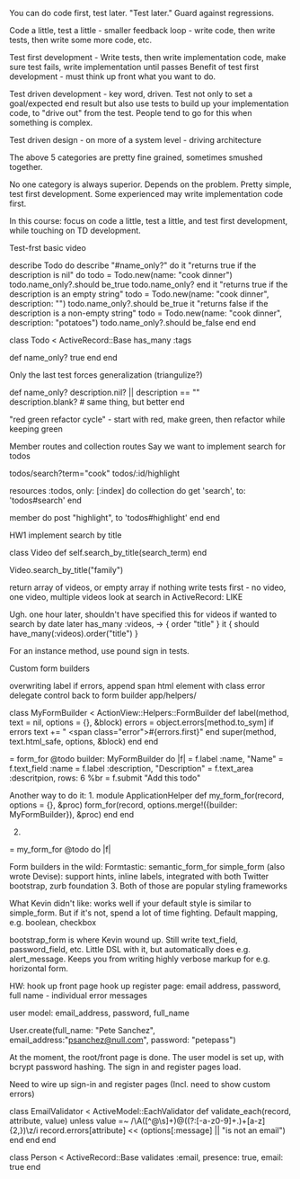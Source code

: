 You can do code first, test later. "Test later." Guard against regressions.

Code a little, test a little - smaller feedback loop - write code, then write tests, then write some more code, etc.

Test first development - Write tests, then write implementation code, make sure test fails, write implementation until passes
Benefit of test first development - must think up front what you want to do.

Test driven development - key word, driven. Test not only to set a goal/expected end result but also use tests to build up your implementation code, to "drive out" from the test. People tend to go for this when something is complex. 

Test driven design - on more of a system level - driving architecture

The above 5 categories are pretty fine grained, sometimes smushed together.

No one category is always superior. Depends on the problem. Pretty simple, test first development. Some experienced may write implementation code first. 

In this course: focus on code a little, test a little, and test first development, while touching on TD development.

Test-frst basic video

describe Todo do
  describe "#name_only?" do
  	it "returns true if the description is nil" do
  	  todo = Todo.new(name: "cook dinner")
  	  todo.name_only?.should be_true
  	  todo.name_only?
  	end
  	it "returns true if the description is an empty string"
      todo = Todo.new(name: "cook dinner", description: "")
      todo.name_only?.should be_true
  	it "returns false if the description is a non-empty string"
  	  todo = Todo.new(name: "cook dinner", description: "potatoes")
  	  todo.name_only?.should be_false
  end
 end

 class Todo < ActiveRecord::Base
   has_many :tags

   def name_only?
     true
   end
 end

 Only the last test forces generalization (triangulize?)

def name_only?
  description.nil? || description == ""  
  description.blank? # same thing, but better
end

"red green refactor cycle" - start with red, make green, then refactor while keeping green

Member routes and collection routes
Say we want to implement search for todos

todos/search?term="cook"
todos/:id/highlight

resources :todos, only: [:index] do
  collection do
    get 'search', to: 'todos#search'
  end

  member do
    post "highlight", to 'todos#highlight'
  end
end

HW1
implement search by title

class Video
  def self.search_by_title(search_term)
  end

Video.search_by_title("family")

return array of videos, or empty array if nothing
write tests first - no video, one video, multiple videos
look at search in ActiveRecord: LIKE

Ugh. one hour later, shouldn't have specified this for videos if wanted to search by date later
has_many :videos, -> { order "title" }
it { should have_many(:videos).order("title") }

For an instance method, use pound sign in tests.

Custom form builders

overwriting label
if errors, append span html element with class error
delegate control back to form builder
app/helpers/

class MyFormBuilder < ActionView::Helpers::FormBuilder
  def label(method, text = nil, options = {}, &block)
  	errors = object.errors[method.to_sym]
	if errors
	  text += " <span class=\"error\">#{errors.first}</span>"
	end
    super(method, text.html_safe, options, &block)
  end
end

= form_for @todo builder: MyFormBuilder do |f|
  = f.label :name, "Name"
  = f.text_field :name
  = f.label :description, "Description"
  = f.text_area :descritpion, rows: 6
  %br
  = f.submit "Add this todo"

Another way to do it:
1.
module ApplicationHelper
  def my_form_for(record, options = {}, &proc)
  	form_for(record, options.merge!({builder: MyFormBuilder}), &proc)
  end
end

2.
= my_form_for @todo do |f|

Form builders in the wild:
Formtastic: semantic_form_for
simple_form (also wrote Devise): support hints, inline labels, integrated with both Twitter bootstrap, zurb foundation 3. Both of those are popular styling frameworks

What Kevin didn't like: works well if your default style is similar to simple_form. But if it's not, spend a lot of time fighting. Default mapping, e.g. boolean, checkbox

bootstrap_form is where Kevin wound up. Still write text_field, password_field, etc. Little DSL with it, but automatically does e.g. alert_message. Keeps you from writing highly verbose markup for e.g. horizontal form.

HW:
hook up front page
hook up register page: email address, password, full name - individual error messages

user model: email_address, password, full_name

User.create(full_name: "Pete Sanchez", email_address:"psanchez@null.com", password: "petepass")

At the moment, the root/front page is done.
The user model is set up, with bcrypt password hashing.
The sign in and register pages load.

Need to wire up sign-in and register pages
(Incl. need to show custom errors)

class EmailValidator < ActiveModel::EachValidator
  def validate_each(record, attribute, value)
    unless value =~ /\A([^@\s]+)@((?:[-a-z0-9]+\.)+[a-z]{2,})\z/i
      record.errors[attribute] << (options[:message] || "is not an email")
    end
  end
end
 
class Person < ActiveRecord::Base
  validates :email, presence: true, email: true
end

